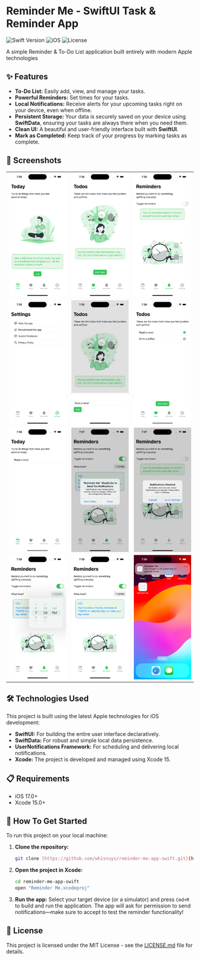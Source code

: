 #  Reminder Me - SwiftUI Task & Reminder App

![Swift Version](https://img.shields.io/badge/Swift-5.9-orange.svg)
![iOS](https://img.shields.io/badge/iOS-17.0%2B-blue.svg)
![License](https://img.shields.io/badge/License-MIT-green.svg)

A simple  Reminder & To-Do List application built entirely with modern Apple technologies

## ✨ Features

- **To-Do List:** Easily add, view, and manage your tasks.
- **Powerful Reminders:** Set times for your tasks.
- **Local Notifications:** Receive alerts for your upcoming tasks right on your device, even when offline.
- **Persistent Storage:** Your data is securely saved on your device using **SwiftData**, ensuring your tasks are always there when you need them.
- **Clean UI:** A beautiful and user-friendly interface built with **SwiftUI**.
- **Mark as Completed:** Keep track of your progress by marking tasks as complete.

## 📸 Screenshots

| | | |
| :---: | :---: | :---: |
| ![Today Screen Empty](screenshots/1.png) | ![TODO Screen Empty](screenshots/2.png) | ![Reminder Screen Empty](screenshots/3.png) |
| ![Settings Screen](screenshots/4.png) | ![Add TODO](screenshots/5.png) | ![TODO Screen](screenshots/6.png) |
| ![Today Screen](screenshots/7.png) | ![Reminder Toggle](screenshots/8.png) | ![Go to Settings](screenshots/9.png) |
| ![Set Time for Reminder](screenshots/10.png) | ![Reminder Screen](screenshots/11.png) | ![Notification](screenshots/12.png) |


## 🛠️ Technologies Used

This project is built using the latest Apple technologies for iOS development:

- **SwiftUI:** For building the entire user interface declaratively.
- **SwiftData:** For robust and simple local data persistence.
- **UserNotifications Framework:** For scheduling and delivering local notifications.
- **Xcode:** The project is developed and managed using Xcode 15.

## 📋 Requirements

- iOS 17.0+
- Xcode 15.0+

## 🚀 How To Get Started

To run this project on your local machine:

1.  **Clone the repository:**
    ```bash
    git clone [https://github.com/whisnuys/reminder-me-app-swift.git](https://github.com/whisnuys/reminder-me-app-swift.git)
    ```

2.  **Open the project in Xcode:**
    ```bash
    cd reminder-me-app-swift
    open "Reminder Me.xcodeproj"
    ```

3.  **Run the app:**
    Select your target device (or a simulator) and press `Cmd+R` to build and run the application. The app will ask for permission to send notifications—make sure to accept to test the reminder functionality!

## 📄 License

This project is licensed under the MIT License - see the [LICENSE.md](LICENSE.md) file for details.
